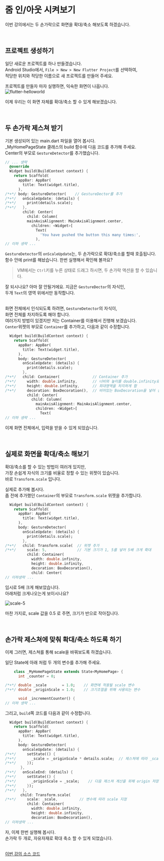 # 줌 인/아웃 시켜보기

이번 강의에서는 두 손가락으로 화면을 확대/축소 해보도록 하겠습니다.  

&nbsp;  
## 프로젝트 생성하기
일단 새로운 프로젝트를 하나 만들겠습니다.  
Android Studio에서, `File > New > New Flutter Project`를 선택하여,  
적당한 위치와 적당한 이름으로 새 프로젝트를 만들어 주세요.  

프로젝트를 만들자 마자 실행하면, 익숙한 화면이 나옵니다.  
![flutter-helloworld](images/flutter-helloworld.png)  

이제 우리는 이 화면 자체를 확대/축소 할 수 있게 해보겠습니다.  

&nbsp;  
## 두 손가락 제스쳐 받기
기본 생성되어 있는 main.dart 파일을 열어 봅시다.  
_MyHomePageState 클래스의 build 함수에 다음 코드를 추가해 주세요.  
Center의 부모로 `GestureDetector`를 추가했습니다.  
``` dart
// ... 생략
  @override
  Widget build(BuildContext context) {
    return Scaffold(
      appBar: AppBar(
        title: Text(widget.title),
      ),
/*+*/ body: GestureDetector(    // GestureDector를 추가
/*+*/   onScaleUpdate: (details) {
/*+*/     print(details.scale);
/*+*/   },
        child: Center(
          child: Column(
          mainAxisAlignment: MainAxisAlignment.center,
            children: <Widget>[
              Text(
                'You have pushed the button this many times:',
              ),
// 이하 생략 ...
```

`GestureDetector`의 `onScaleUpdate`는, 두 손가락으로 확대/축소를 할때 호출됩니다.  
함수 안에 print를 해놨습니다. 한번 실행해서 확인해 볼까요?  
> VM에서는 `Ctrl`키를 누른 상태로 드래그 하시면, 두 손가락 액션을 할 수 있습니다.  

잘 되시나요? 아마 잘 안될거에요. 지금은 `GestureDector`의 자식인,  
두개 `Text`의 영역 위에서만 동작합니다.  

&nbsp;  
화면 전체에서 인식되도록 하려면, `GestureDetector`의 자식이,  
화면 전체를 차지하도록 해야 합니다.  
여러가지 방법이 있겠지만 저는 Container를 이용해서 진행해 보겠습니다.  
`Center`위젯의 부모로 `Container`를 추가하고, 다음과 같이 수정합니다.  
``` dart
  Widget build(BuildContext context) {
    return Scaffold(
      appBar: AppBar(
        title: Text(widget.title),
      ),
      body: GestureDetector(
        onScaleUpdate: (details) {
          print(details.scale);
        },
/*+*/   child: Container(               // Container 추가
/*+*/     width: double.infinity,       // 너비와 높이를 double.infinity로 해서
/*+*/     height: double.infinity,      // 최대영역을 차지하게 함
/*+*/     decoration: BoxDecoration(),  // 비어있는 BoxDecoration을 넣어 실제로 영역차지가 되도록 함
          child: Center(
            child: Column(
              mainAxisAlignment: MainAxisAlignment.center,
              children: <Widget>[
                Text(
// 이하 생략 ...
```
이제 화면 전체에서, 입력을 받을 수 있게 되었습니다.  

&nbsp;  
## 실제로 화면을 확대/축소 해보기
확대/축소를 할 수 있는 방법이 여러개 있지만,  
가장 손쉽게 자식의 크기를 비율로 정할 수 있는 위젯이 있습니다.  
바로 `Transform.scale` 입니다.  

실제로 추가해 봅시다.  
좀 전에 추가했던 `Container`의 부모로 `Transform.scale` 위젯을 추가합니다.  
``` dart
  Widget build(BuildContext context) {
    return Scaffold(
      appBar: AppBar(
        title: Text(widget.title),
      ),
      body: GestureDetector(
        onScaleUpdate: (details) {
          print(details.scale);
        },
/*+*/   child: Transform.scale(  // 위젯 추가
/*+*/     scale: 5,              // 기본 크기가 1, 5를 넣어 5배 크게 확대
          child: Container(
            width: double.infinity,
            height: double.infinity,
            decoration: BoxDecoration(),
            child: Center(
// 이하생략 ...
```
임시로 5배 크게 해보았습니다.  
아래처럼 크게나오는게 보이시나요?  

![scale-5](images/scale-5.png)  

마찬 가지로, scale 값을 0.5 로 주면, 크기가 반으로 작아집니다.  

&nbsp;  
## 손가락 제스쳐에 맞춰 확대/축소 하도록 하기
이제 그러면, 제스쳐를 통해 scale을 바꿔보도록 하겠습니다.  

일단 State에 아래 처럼 두 개의 변수를 추가해 주세요.  
``` dart
    class _MyHomePageState extends State<MyHomePage> {
      int _counter = 0;

/*+*/ double _scale       = 1.0;    // 화면에 적용될 scale 변수
/*+*/ double _originScale = 1.0;    // 크기조절을 위해 사용되는 변수

      void _incrementCounter() {
// 이하 생략 ...
```

그리고, `build`쪽 코드를 다음과 같이 수정합니다.  
``` dart
  Widget build(BuildContext context) {
    return Scaffold(
      appBar: AppBar(
        title: Text(widget.title),
      ),
      body: GestureDetector(
        onScaleUpdate: (details) {
/*+*/     setState(() {
/*+*/       _scale = _originScale * details.scale;  // 제스쳐에 따라 _scale 변수 수정
/*+*/     });
       },
/*+*/   onScaleEnd: (details) {
/*+*/     setState(() {
/*+*/       _originScale = _scale;    // 다음 제스쳐 계산을 위해 origin 저장
/*+*/     });
/*+*/   },
       child: Transform.scale(
/*+*/     scale: _scale,          // 변수에 따라 scale 지정
          child: Container(
            width: double.infinity,
            height: double.infinity,
            decoration: BoxDecoration(),
// 이하생략 ...
```
자, 이제 한번 실행해 봅시다.  
손가락 두 개로, 자유자재로 확대 축소 할 수 있게 되었습니다.  



&nbsp;  
[이번 강의 소스 코드](sources/zoom-in-out.zip)  